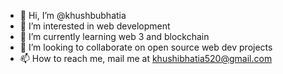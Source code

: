 - 👋 Hi, I’m @khushbubhatia
- 👀 I’m interested in web development
- 🌱 I’m currently learning web 3 and blockchain
- 💞️ I’m looking to collaborate on open source web dev projects
- 📫 How to reach me, mail me at khushibhatia520@gmail.com

<!---
khushbubhatia/khushbubhatia is a ✨ special ✨ repository because its `README.md` (this file) appears on your GitHub profile.
You can click the Preview link to take a look at your changes.
--->
